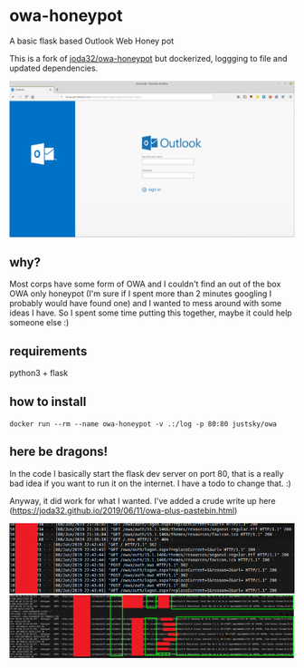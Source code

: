 # owa-honeypot
A basic flask based Outlook Web Honey pot

This is  a fork of [joda32/owa-honeypot](https://github.com/joda32/owa-honeypot) but dockerized,  loggging to file and updated dependencies.

![](docs/OWA_honeypot_1.png)

## why?
Most corps have some form of OWA and I couldn't find an out of the box OWA only honeypot (I'm sure if I spent more than 2 minutes googling I probably would have found one) and I wanted to mess around with some ideas I have. So I spent some time putting this together, maybe it could help someone else :)

## requirements
python3 + flask

## how to install

`docker run --rm --name owa-honeypot -v .:/log -p 80:80 justsky/owa`

## here be dragons!
In the code I basically start the flask dev server on port 80, that is a really bad idea if you want to run it on the internet. I have a todo to change that. :)

Anyway, it did work for what I wanted. I've added a crude write up here (https://joda32.github.io/2019/06/11/owa-plus-pastebin.html)

![](docs/OWA_honeypot_2.png)
![](docs/OWA_honeypot_3.png)
